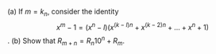 (a) If $m = k_n$, consider the identity 
$$x^m - 1 = (x^n - l)(x^{(k-I)n} + x^{(k-2)n} + . . . + x^n + 1)$$
. 
(b) Show that $R_{m+n} = R_n10^n + R_m$. 
